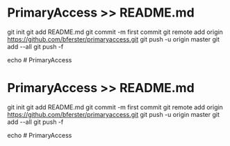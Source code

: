 # PrimaryAccess >> README.md
git init
git add README.md
git commit -m first commit
git remote add origin https://github.com/bferster/primaryaccess.git
git push -u origin master
git add --all
git push -f

echo # PrimaryAccess
# PrimaryAccess >> README.md
git init
git add README.md
git commit -m first commit
git remote add origin https://github.com/bferster/primaryaccess.git
git push -u origin master
git add --all
git push -f

echo # PrimaryAccess
